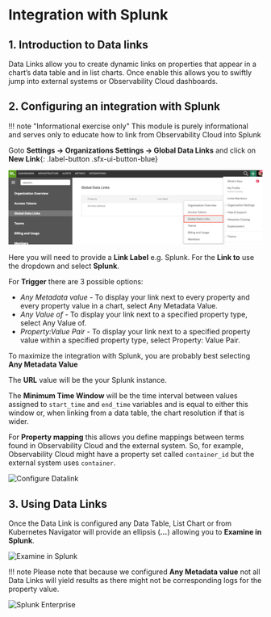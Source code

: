 # Integration with Splunk

## 1. Introduction to Data links

Data Links allow you to create dynamic links on properties that appear in a chart’s data table and in list charts. Once enable this allows you to swiftly jump into external systems or Observability Cloud dashboards.

## 2. Configuring an integration with Splunk

!!! note "Informational exercise only"
    This module is purely informational and serves only to educate how to link from Observability Cloud into Splunk

Goto **Settings → Organizations Settings → Global Data Links** and click on **New Link**{: .label-button .sfx-ui-button-blue}

![Global Datalinks](../images/dashboards/datalinks.png)

Here you will need to provide a **Link Label** e.g. Splunk. For the **Link to** use the dropdown and select **Splunk**.

For **Trigger** there are 3 possible options:

* _Any Metadata value_ - To display your link next to every property and every property value in a chart, select Any Metadata Value.
* _Any Value of_ - To display your link next to a specified property type, select Any Value of.
* _Property:Value Pair_ - To display your link next to a specified property value within a specified property type, select Property: Value Pair.

To maximize the integration with Splunk, you are probably best selecting **Any Metadata Value**

The **URL** value will be the your Splunk instance.

The **Minimum Time Window** will be the time interval between values assigned to `start_time` and `end_time` variables and is equal to either this window or, when linking from a data table, the chart resolution if that is wider.

For **Property mapping** this allows you define mappings between terms found in Observability Cloud and the external system. So, for example, Observability Cloud might have a property set called `container_id` but the external system uses `container`.

![Configure Datalink](../images/dashboards/configure-datalink.png)

## 3. Using Data Links

Once the Data Link is configured any Data Table, List Chart or from Kubernetes Navigator will provide an ellipsis (***...***) allowing you to **Examine in Splunk**.

![Examine in Splunk](../images/dashboards/examine-in-splunk.png)

!!! note
    Please note that because we configured **Any Metadata value** not all Data Links will yield results as there might not be corresponding logs for the property value.

![Splunk Enterprise](../images/dashboards/splunk-enterprise.png)
